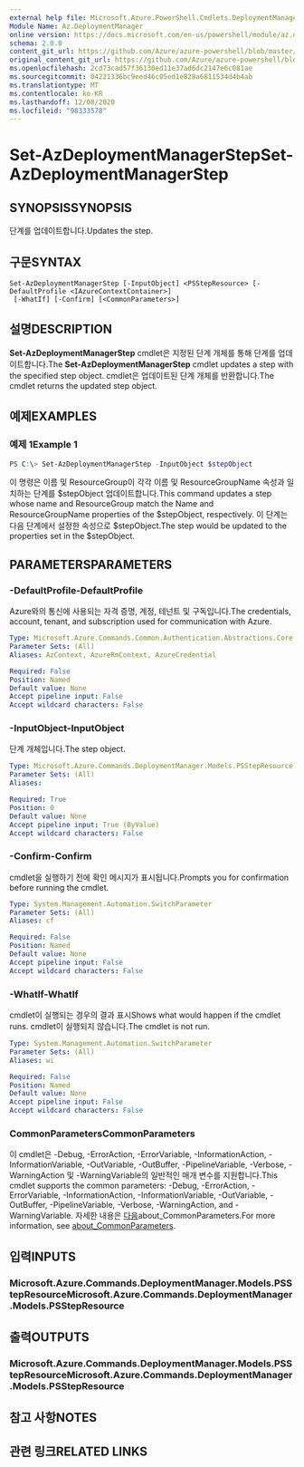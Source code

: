 ```yaml
---
external help file: Microsoft.Azure.PowerShell.Cmdlets.DeploymentManager.dll-Help.xml
Module Name: Az.DeploymentManager
online version: https://docs.microsoft.com/en-us/powershell/module/az.deploymentmanager/set-azdeploymentmanagerstep
schema: 2.0.0
content_git_url: https://github.com/Azure/azure-powershell/blob/master/src/DeploymentManager/DeploymentManager/help/Set-AzDeploymentManagerStep.md
original_content_git_url: https://github.com/Azure/azure-powershell/blob/master/src/DeploymentManager/DeploymentManager/help/Set-AzDeploymentManagerStep.md
ms.openlocfilehash: 2cd73cad57f36130ed11e37ad6dc2147e6c081ae
ms.sourcegitcommit: 04221336bc9eed46c05ed1e828a6811534d4b4ab
ms.translationtype: MT
ms.contentlocale: ko-KR
ms.lasthandoff: 12/08/2020
ms.locfileid: "98333578"
---
```

# <span data-ttu-id="d5840-101">Set-AzDeploymentManagerStep</span><span class="sxs-lookup"><span data-stu-id="d5840-101">Set-AzDeploymentManagerStep</span></span>

## <span data-ttu-id="d5840-102">SYNOPSIS</span><span class="sxs-lookup"><span data-stu-id="d5840-102">SYNOPSIS</span></span>
<span data-ttu-id="d5840-103">단계를 업데이트합니다.</span><span class="sxs-lookup"><span data-stu-id="d5840-103">Updates the step.</span></span>

## <span data-ttu-id="d5840-104">구문</span><span class="sxs-lookup"><span data-stu-id="d5840-104">SYNTAX</span></span>

```
Set-AzDeploymentManagerStep [-InputObject] <PSStepResource> [-DefaultProfile <IAzureContextContainer>]
 [-WhatIf] [-Confirm] [<CommonParameters>]
```

## <span data-ttu-id="d5840-105">설명</span><span class="sxs-lookup"><span data-stu-id="d5840-105">DESCRIPTION</span></span>
<span data-ttu-id="d5840-106">**Set-AzDeploymentManagerStep** cmdlet은 지정된 단계 개체를 통해 단계를 업데이트합니다.</span><span class="sxs-lookup"><span data-stu-id="d5840-106">The **Set-AzDeploymentManagerStep** cmdlet updates a step with the specified step object.</span></span>
<span data-ttu-id="d5840-107">cmdlet은 업데이트된 단계 개체를 반환합니다.</span><span class="sxs-lookup"><span data-stu-id="d5840-107">The cmdlet returns the updated step object.</span></span>

## <span data-ttu-id="d5840-108">예제</span><span class="sxs-lookup"><span data-stu-id="d5840-108">EXAMPLES</span></span>

### <span data-ttu-id="d5840-109">예제 1</span><span class="sxs-lookup"><span data-stu-id="d5840-109">Example 1</span></span>
```powershell
PS C:\> Set-AzDeploymentManagerStep -InputObject $stepObject
```

<span data-ttu-id="d5840-110">이 명령은 이름 및 ResourceGroup이 각각 이름 및 ResourceGroupName 속성과 일치하는 단계를 $stepObject 업데이트합니다.</span><span class="sxs-lookup"><span data-stu-id="d5840-110">This command updates a step whose name and ResourceGroup match the Name and ResourceGroupName properties of the $stepObject, respectively.</span></span>
<span data-ttu-id="d5840-111">이 단계는 다음 단계에서 설정한 속성으로 $stepObject.</span><span class="sxs-lookup"><span data-stu-id="d5840-111">The step would be updated to the properties set in the $stepObject.</span></span>

## <span data-ttu-id="d5840-112">PARAMETERS</span><span class="sxs-lookup"><span data-stu-id="d5840-112">PARAMETERS</span></span>

### <span data-ttu-id="d5840-113">-DefaultProfile</span><span class="sxs-lookup"><span data-stu-id="d5840-113">-DefaultProfile</span></span>
<span data-ttu-id="d5840-114">Azure와의 통신에 사용되는 자격 증명, 계정, 테넌트 및 구독입니다.</span><span class="sxs-lookup"><span data-stu-id="d5840-114">The credentials, account, tenant, and subscription used for communication with Azure.</span></span>

```yaml
Type: Microsoft.Azure.Commands.Common.Authentication.Abstractions.Core.IAzureContextContainer
Parameter Sets: (All)
Aliases: AzContext, AzureRmContext, AzureCredential

Required: False
Position: Named
Default value: None
Accept pipeline input: False
Accept wildcard characters: False
```

### <span data-ttu-id="d5840-115">-InputObject</span><span class="sxs-lookup"><span data-stu-id="d5840-115">-InputObject</span></span>
<span data-ttu-id="d5840-116">단계 개체입니다.</span><span class="sxs-lookup"><span data-stu-id="d5840-116">The step object.</span></span>

```yaml
Type: Microsoft.Azure.Commands.DeploymentManager.Models.PSStepResource
Parameter Sets: (All)
Aliases:

Required: True
Position: 0
Default value: None
Accept pipeline input: True (ByValue)
Accept wildcard characters: False
```

### <span data-ttu-id="d5840-117">-Confirm</span><span class="sxs-lookup"><span data-stu-id="d5840-117">-Confirm</span></span>
<span data-ttu-id="d5840-118">cmdlet을 실행하기 전에 확인 메시지가 표시됩니다.</span><span class="sxs-lookup"><span data-stu-id="d5840-118">Prompts you for confirmation before running the cmdlet.</span></span>

```yaml
Type: System.Management.Automation.SwitchParameter
Parameter Sets: (All)
Aliases: cf

Required: False
Position: Named
Default value: None
Accept pipeline input: False
Accept wildcard characters: False
```

### <span data-ttu-id="d5840-119">-WhatIf</span><span class="sxs-lookup"><span data-stu-id="d5840-119">-WhatIf</span></span>
<span data-ttu-id="d5840-120">cmdlet이 실행되는 경우의 결과 표시</span><span class="sxs-lookup"><span data-stu-id="d5840-120">Shows what would happen if the cmdlet runs.</span></span>
<span data-ttu-id="d5840-121">cmdlet이 실행되지 않습니다.</span><span class="sxs-lookup"><span data-stu-id="d5840-121">The cmdlet is not run.</span></span>

```yaml
Type: System.Management.Automation.SwitchParameter
Parameter Sets: (All)
Aliases: wi

Required: False
Position: Named
Default value: None
Accept pipeline input: False
Accept wildcard characters: False
```

### <span data-ttu-id="d5840-122">CommonParameters</span><span class="sxs-lookup"><span data-stu-id="d5840-122">CommonParameters</span></span>
<span data-ttu-id="d5840-123">이 cmdlet은 -Debug, -ErrorAction, -ErrorVariable, -InformationAction, -InformationVariable, -OutVariable, -OutBuffer, -PipelineVariable, -Verbose, -WarningAction 및 -WarningVariable의 일반적인 매개 변수를 지원합니다.</span><span class="sxs-lookup"><span data-stu-id="d5840-123">This cmdlet supports the common parameters: -Debug, -ErrorAction, -ErrorVariable, -InformationAction, -InformationVariable, -OutVariable, -OutBuffer, -PipelineVariable, -Verbose, -WarningAction, and -WarningVariable.</span></span> <span data-ttu-id="d5840-124">자세한 내용은 [다음](http://go.microsoft.com/fwlink/?LinkID=113216)about_CommonParameters.</span><span class="sxs-lookup"><span data-stu-id="d5840-124">For more information, see [about_CommonParameters](http://go.microsoft.com/fwlink/?LinkID=113216).</span></span>

## <span data-ttu-id="d5840-125">입력</span><span class="sxs-lookup"><span data-stu-id="d5840-125">INPUTS</span></span>

### <span data-ttu-id="d5840-126">Microsoft.Azure.Commands.DeploymentManager.Models.PSStepResource</span><span class="sxs-lookup"><span data-stu-id="d5840-126">Microsoft.Azure.Commands.DeploymentManager.Models.PSStepResource</span></span>

## <span data-ttu-id="d5840-127">출력</span><span class="sxs-lookup"><span data-stu-id="d5840-127">OUTPUTS</span></span>

### <span data-ttu-id="d5840-128">Microsoft.Azure.Commands.DeploymentManager.Models.PSStepResource</span><span class="sxs-lookup"><span data-stu-id="d5840-128">Microsoft.Azure.Commands.DeploymentManager.Models.PSStepResource</span></span>

## <span data-ttu-id="d5840-129">참고 사항</span><span class="sxs-lookup"><span data-stu-id="d5840-129">NOTES</span></span>

## <span data-ttu-id="d5840-130">관련 링크</span><span class="sxs-lookup"><span data-stu-id="d5840-130">RELATED LINKS</span></span>
